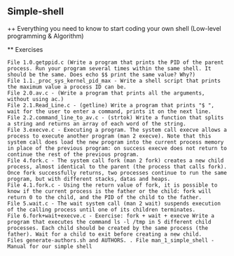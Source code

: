 ## Simple-shell



++ Everything you need to know to start coding your own shell (Low-level programming & Algorithm)

** Exercises

    File 1.0.getppid.c (Write a program that prints the PID of the parent process. Run your program several times within the same shell. It should be the same. Does echo $$ print the same value? Why?)
    File 1.1._proc_sys_kernel_pid_max - Write a shell script that prints the maximum value a process ID can be.
    File 2.0.av.c - (Write a program that prints all the arguments, without using ac.)
    File 2.1.Read_Line.c - (getline) Write a program that prints "$ ", wait for the user to enter a command, prints it on the next line.
    File 2.2.command_line_to_av.c - (strtok) Write a function that splits a string and returns an array of each word of the string.
    File 3.execve.c - Executing a program. The system call execve allows a process to execute another program (man 2 execve). Note that this system call does load the new program into the current process memory in place of the previous program: on success execve does not return to continue the rest of the previous program.
    File 4.fork.c - The system call fork (man 2 fork) creates a new child process, almost identical to the parent (the process that calls fork). Once fork successfully returns, two processes continue to run the same program, but with different stacks, datas and heaps.
    File 4.1.fork.c - Using the return value of fork, it is possible to know if the current process is the father or the child: fork will return 0 to the child, and the PID of the child to the father.
    File 5.wait.c - The wait system call (man 2 wait) suspends execution of the calling process until one of its children terminates.
    File 6.fork+wait+execve.c - Exercise: fork + wait + execve Write a program that executes the command ls -l /tmp in 5 different child processes. Each child should be created by the same process (the father). Wait for a child to exit before creating a new child.
    Files generate-authors.sh and AUTHORS. . File man_1_simple_shell - Manual for our simple shell


